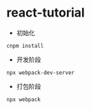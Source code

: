 # react-tutorial

- 初始化

```
cnpm install
```

- 开发阶段

```
npx webpack-dev-server
```

- 打包阶段

```
npx webpack
```